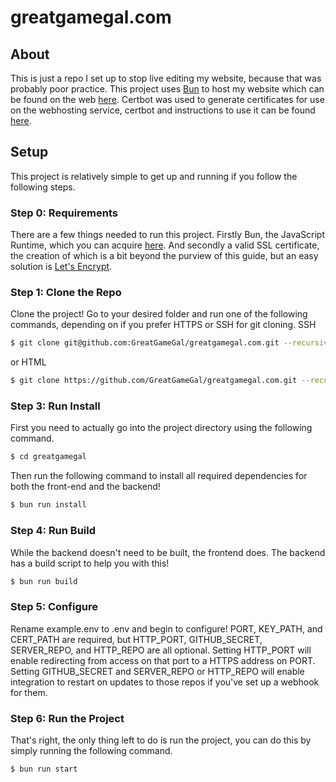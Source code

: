 # greatgamegal.com

## About
This is just a repo I set up to stop live editing my website, because that was probably poor practice.
This project uses [Bun](https://bun.sh/) to host my website which can be found on the web [here](https://www.greatgamegal.com).
Certbot was used to generate certificates for use on the webhosting service, certbot and instructions to use it can be found [here](https://certbot.eff.org/).

## Setup
This project is relatively simple to get up and running if you follow the following steps.
### Step 0: Requirements
There are a few things needed to run this project. Firstly Bun, the JavaScript Runtime, which you can acquire [here](https://bun.sh/). And secondly a valid SSL certificate, the creation of which is a bit beyond the purview of this guide, but an easy solution is [Let's Encrypt](https://letsencrypt.org/getting-started/).
### Step 1: Clone the Repo
Clone the project! Go to your desired folder and run one of the following commands, depending on if you prefer HTTPS or SSH for git cloning.
SSH
```sh
$ git clone git@github.com:GreatGameGal/greatgamegal.com.git --recursive
```
or HTML
```sh
$ git clone https://github.com/GreatGameGal/greatgamegal.com.git --recursive
```
### Step 3: Run Install
First you need to actually go into the project directory using the following command.
```sh
$ cd greatgamegal
```
Then run the following command to install all required dependencies for both the front-end and the backend!
```sh
$ bun run install
```
### Step 4: Run Build
While the backend doesn't need to be built, the frontend does. The backend has a build script to help you with this!
```sh
$ bun run build
```
### Step 5: Configure
Rename example.env to .env and begin to configure! PORT, KEY_PATH, and CERT_PATH are required, but HTTP_PORT, GITHUB_SECRET, SERVER_REPO, and HTTP_REPO are all optional.
Setting HTTP_PORT will enable redirecting from access on that port to a HTTPS address on PORT.   
Setting GITHUB_SECRET and SERVER_REPO or HTTP_REPO will enable integration to restart on updates to those repos if you've set up a webhook for them.
### Step 6: Run the Project
That's right, the only thing left to do is run the project, you can do this by simply running the following command.
```sh
$ bun run start
```
